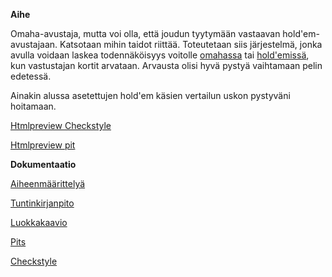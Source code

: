 **Aihe**

Omaha-avustaja, mutta voi olla, että joudun tyytymään vastaavan hold'em-avustajaan. Katsotaan mihin taidot riittää. Toteutetaan siis järjestelmä, jonka avulla voidaan laskea todennäköisyys voitolle
 [omahassa](https://fi.wikipedia.org/wiki/Omaha_hold_%E2%80%99em) tai [hold'emissä](https://fi.wikipedia.org/wiki/Texas_hold_%E2%80%99em), kun vastustajan kortit arvataan. Arvausta olisi hyvä pystyä vaihtamaan pelin edetessä.

Ainakin alussa asetettujen hold'em käsien vertailun uskon pystyväni hoitamaan. 

[Htmlpreview Checkstyle](https://htmlpreview.github.io/?https://github.com/pidrmasiin/omahahelp/blob/master/dokumentaatio/checkstyle.html)

[Htmlpreview pit](https://htmlpreview.github.io/?https://raw.githubusercontent.com/pidrmasiin/omahahelp/master/dokumentaatio/pit-reports/201612012029/omahahelp.compare/index.html)


**Dokumentaatio**

[Aiheenmäärittelyä](https://github.com/pidrmasiin/omahahelp/blob/master/dokumentaatio/aiheenmaarittelya.md)

[Tuntinkirjanpito](https://github.com/pidrmasiin/omahahelp/blob/master/dokumentaatio/tuntikirjanpito.md)

[Luokkakaavio](https://github.com/pidrmasiin/omahahelp/blob/master/dokumentaatio/Luokkakaavio.png)

[Pits](https://github.com/pidrmasiin/omahahelp/tree/master/dokumentaatio/pit-reports)

[Checkstyle](https://github.com/pidrmasiin/omahahelp/blob/master/dokumentaatio/checkstyle.html)
